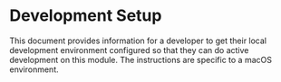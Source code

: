 # Development Setup
This document provides information for a developer to get their local development environment configured so that they can do active development on this module. The instructions are specific to a macOS environment. 
